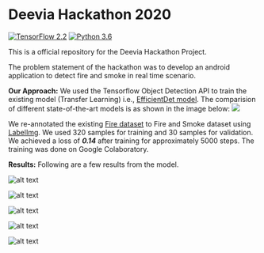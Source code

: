 # Deevia Hackathon 2020 

[![TensorFlow 2.2](https://img.shields.io/badge/TensorFlow-2.2-FF6F00?logo=tensorflow)](https://github.com/tensorflow/tensorflow/releases/tag/v2.2.0)
[![Python 3.6](https://img.shields.io/badge/Python-3.6-3776AB)](https://www.python.org/downloads/release/python-360/)

This is a official repository for the Deevia Hackathon Project.

The problem statement of the hackathon was to develop an android application to detect fire and smoke in real time scenario.

**Our Approach:** We used the Tensorflow Object Detection API to train the existing model (Transfer Learning) i.e., [EfficientDet model](http://download.tensorflow.org/models/object_detection/tf2/20200711/efficientdet_d0_coco17_tpu-32.tar.gz).
The comparision of different state-of-the-art models is as shown in the image below: ![](https://github.com/kiraans/deevia-hackathon-2020/blob/main/model/efficientdet-performance.png)

We re-annotated the existing [Fire dataset](https://github.com/OlafenwaMoses/FireNET/releases/download/v1.0/fire-dataset.zip) to Fire and Smoke dataset using [LabelImg](https://github.com/tzutalin/labelImg). We used 320 samples for training and 30 samples for validation. 
We achieved a loss of ***0.14*** after training for approximately 5000 steps. The training was done on Google Colaboratory.

**Results:**
Following are a few results from the model.

![alt text](https://github.com/kiraans/deevia-hackathon-2020/blob/main/result-images/download%20(1).png "Results")

![alt text](https://github.com/kiraans/deevia-hackathon-2020/blob/main/result-images/download%20(3).png "Results")

![alt text](https://github.com/kiraans/deevia-hackathon-2020/blob/main/result-images/download%20(15).png "Results")

![alt text](https://github.com/kiraans/deevia-hackathon-2020/blob/main/result-images/download%20(6).png "Results")

![alt text](https://github.com/kiraans/deevia-hackathon-2020/blob/main/result-images/download%20(28).png "Results")
